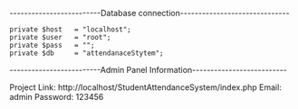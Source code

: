 -------------------------Database connection------------------------------

	private $host 	= "localhost";
	private $user 	= "root";
	private $pass 	= "";
	private $db 	= "attendanaceStytem";
	
-------------------------Admin Panel Information--------------------------

Project Link: http://localhost/StudentAttendanceSystem/index.php
Email: admin
Password: 123456
